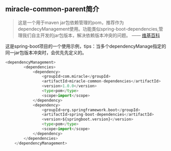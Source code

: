 ## miracle-common-parent简介

> 这是一个用于maven jar包依赖管理的pom，推荐作为dependecyManagement使用。功能类似spring-boot-dependencies,管理我们自主开发的jar包版本，解决依赖版本冲突的问题。    —— [维基百科](https://zh.wikipedia.org/wiki/Markdown)


这是spring-boot项目的一个使用示例，tips：当多个dependencyManage指定的同一jar包版本冲突时，会优先先定义的。

``` python
<dependencyManagement>
		<dependencies>
			<dependency>
				<groupId>com.miracle</groupId>
				<artifactId>miracle-common-dependencies</artifactId>
				<version>1.0.0</version>
				<type>pom</type>
				<scope>import</scope>
			</dependency>
			<dependency>
				<groupId>org.springframework.boot</groupId>
				<artifactId>spring-boot-dependencies</artifactId>
				<version>${springboot.version}</version>
				<type>pom</type>
				<scope>import</scope>
			</dependency>
		</dependencies>
	</dependencyManagement>
```

